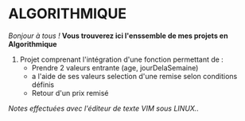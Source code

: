 # ALGORITHMIQUE

*Bonjour à tous !*
**Vous trouverez ici l'enssemble de mes projets en Algorithmique**


1. Projet comprenant l'intégration d'une fonction permettant de : 
	- Prendre 2 valeurs entrante (age, jourDelaSemaine)
	- a l'aide de ses valeurs selection d'une remise selon conditions définis
	- Retour d'un prix remisé

*Notes effectuées avec l'éditeur de texte VIM sous LINUX..*
